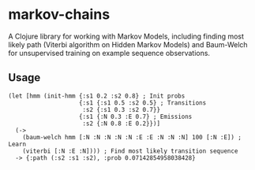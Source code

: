 # markov-chains

A Clojure library for working with Markov Models, including finding most likely path (Viterbi algorithm on Hidden Markov Models) and Baum-Welch for unsupervised training on example sequence observations.

## Usage

```
(let [hmm (init-hmm {:s1 0.2 :s2 0.8} ; Init probs
                    {:s1 {:s1 0.5 :s2 0.5} ; Transitions
                     :s2 {:s1 0.3 :s2 0.7}}
                    {:s1 {:N 0.3 :E 0.7} ; Emissions
                     :s2 {:N 0.8 :E 0.2}})]
  (->
    (baum-welch hmm [:N :N :N :N :N :E :E :N :N :N] 100 [:N :E]) ; Learn
    (viterbi [:N :E :N]))) ; Find most likely transition sequence
  -> {:path (:s2 :s1 :s2), :prob 0.07142854958038428}
  ```
